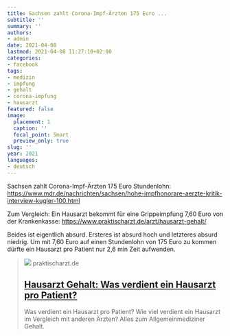 ```yaml
---
title: Sachsen zahlt Corona-Impf-Ärzten 175 Euro ...
subtitle: ''
summary: ''
authors:
- admin
date: 2021-04-08
lastmod: 2021-04-08 11:27:10+02:00
categories:
- facebook
tags:
- medizin
- impfung
- gehalt
- corona-impfung
- hausarzt
featured: false
image:
  placement: 1
  caption: ''
  focal_point: Smart
  preview_only: true
slug: ''
year: 2021
languages:
- deutsch
---
```


Sachsen zahlt Corona-Impf-Ärzten 175 Euro Stundenlohn: https://www.mdr.de/nachrichten/sachsen/hohe-impfhonorare-aerzte-kritik-interview-kugler-100.html

Zum Vergleich: Ein Hausarzt bekommt für eine Grippeimpfung 7,60 Euro von der Krankenkasse: https://www.praktischarzt.de/arzt/hausarzt-gehalt/

Beides ist eigentlich absurd. Ersteres ist absurd hoch und letzteres absurd niedrig. Um mit 7,60 Euro auf einen Stundenlohn von 175 Euro zu kommen dürfte ein Hausarzt pro Patient nur 2,6 min Zeit aufwenden.
> [![](https://www.praktischarzt.de/wp-content/uploads/2018/10/Hausarzt-Vergütung.jpg)](https://www.praktischarzt.de/arzt/hausarzt-gehalt/)
> praktischarzt.de
> ## [Hausarzt Gehalt: Was verdient ein Hausarzt pro Patient?](https://www.praktischarzt.de/arzt/hausarzt-gehalt/)
>
>Was verdient ein Hausarzt pro Patient? Wie viel verdient ein Hausarzt im Vergleich mit anderen Ärzten? Alles zum Allgemeinmediziner Gehalt.